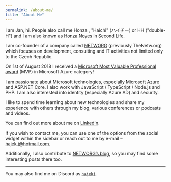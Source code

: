 ```yaml
---
permalink: /about-me/
title: "About Me"
---
```


I am Jan, hi. People also call me Honza , "Haichi" (ハイチー) or HH ("double-H") and I am also known as [Honza Noyes](https://my.secondlife.com/honza.noyes) in Second Life.

I am co-founder of a company called [NETWORG](https://thenetw.org) (previously TheNetw.org) which focuses on development, consulting and IT activities not limited only to the Czech Republic.

On 1st of August 2018 I received a [Microsoft Most Valuable Professional award](https://mvp.microsoft.com/en-US/mvp/profile/962f4ea2-aa90-e811-813c-3863bb2bca60) (MVP) in Microsoft Azure category!

I am passionate about Microsoft technologies, especially Microsoft Azure and ASP.NET Core. I also work with JavaScript / TypeScript / Node.js and PHP. I am also interested into identity (especially Azure AD) and security.

I like to spend time learning about new technologies and share my experience with others through my blog, various conferences or podcasts and videos.

You can find out more about me on [LinkedIn](https://www.linkedin.com/in/jahaj/).

If you wish to contact me, you can use one of the options from the social widget within the sidebar or reach out to me by e-mail – [hajek.j@hotmail.com](mailto:hajek.j@hotmail.com).

Additionally, I also contribute to [NETWORG’s blog](https://blog.thenetw.org), so you may find some interesting posts there too.

---

You may also find me on Discord as [`hajekj`](https://discord.com/users/174467472974544896).
